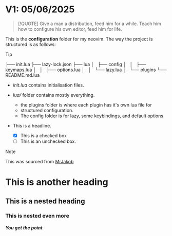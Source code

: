 # V1: 05/06/2025

> [!QUOTE]
> Give a man a distribution, feed him for a while. Teach him how to configure
> his own editor, feed him for life.

This is the **configuration** folder for my neovim. The way the project is
structured is as follows:

> [!TIP]
>├── init.lua
>├── lazy-lock.json
>├── lua
>│   ├── config
>│   │   ├── keymaps.lua
>│   │   ├── options.lua
>│   │   └── lazy.lua
>│   └── plugins
>└── README.md.lua

- _init.lua_ contains initialisation files.
- _lua/_ folder contains mostly everything.
    - the plugins folder is where each plugin has it's own lua file for
    - structured configuration.
    - The config folder is for lazy, some keybindings, and default options

- This is a headline.
    - [X] This is a checked box
    - [ ] This is an unchecked box.

> [!NOTE]
> This was sourced from [MrJakob](https://www.youtube.com/watch?v=TrbZlA4UIFU)

# This is another heading
## This is a nested heading
### This is nested even more
##### You get the point
